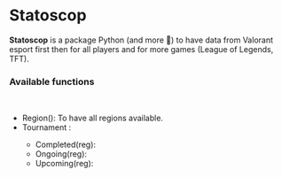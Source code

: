 # Statoscop

**Statoscop** is a package Python (and more :eyes:) to have data from Valorant esport first then for all players and for more games (League of Legends, TFT).


### Available functions
<br>
<ul>
<li>Region(): To have all regions available. </li>
<li>Tournament : </li>
	<ul>
	<li>Completed(reg):</li>
	<li>Ongoing(reg):</li>
	<li>Upcoming(reg):</li>
	</ul>
</ul>
